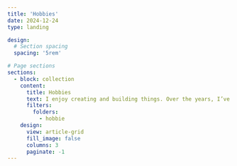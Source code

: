```yaml
---
title: 'Hobbies'
date: 2024-12-24
type: landing

design:
  # Section spacing
  spacing: '5rem'

# Page sections
sections:
  - block: collection
    content:
      title: Hobbies
      text: I enjoy creating and building things. Over the years, I’ve developed hobbies in mechanical keyboards and retro gaming devices. For mechanical keyboards, I’ve explored areas like 3D modeling, firmware development, PCB design, vintage keyboard collection, keycap set design, and manufacturing. In the realm of retro gaming devices, I focus on reverse engineering. Below are some of my designs, all of which I have had physically manufactured.
      filters:
        folders:
          - hobbie
    design:
      view: article-grid
      fill_image: false
      columns: 3
      paginate: -1
---
```

